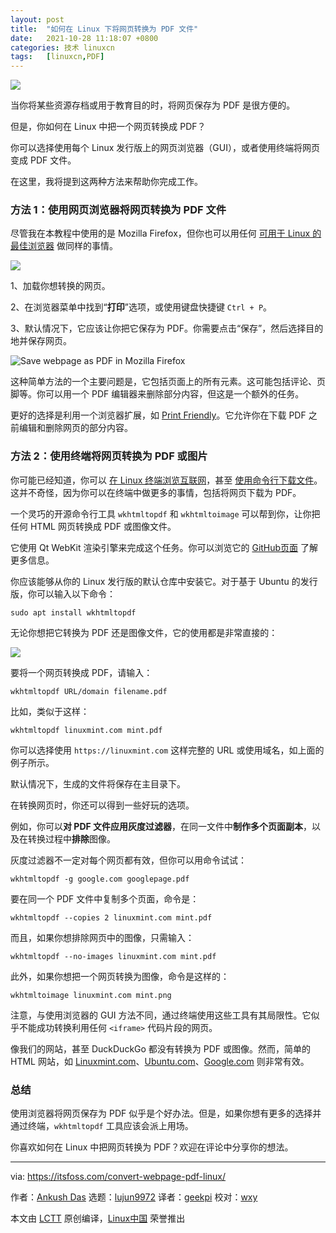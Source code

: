 ```yaml
---
layout: post
title:	"如何在 Linux 下将网页转换为 PDF 文件"
date:	2021-10-28 11:18:07 +0800 
categories:	技术 linuxcn 
tags:	[linuxcn,PDF]
---
```



![](/Asserts/Images//attachment/album/202110/28/111738tncncbml6jwcz6s8.jpg)


当你将某些资源存档或用于教育目的时，将网页保存为 PDF 是很方便的。


但是，你如何在 Linux 中把一个网页转换成 PDF？


你可以选择使用每个 Linux 发行版上的网页浏览器（GUI），或者使用终端将网页变成 PDF 文件。


在这里，我将提到这两种方法来帮助你完成工作。


### 方法 1：使用网页浏览器将网页转换为 PDF 文件


尽管我在本教程中使用的是 Mozilla Firefox，但你也可以用任何 [可用于 Linux 的最佳浏览器](https://itsfoss.com/best-browsers-ubuntu-linux/) 做同样的事情。


![](/Asserts/Images//attachment/album/202110/28/111807iuvumpvtfgm5rrmr.png)


1、加载你想转换的网页。


2、在浏览器菜单中找到“**打印**”选项，或使用键盘快捷键 `Ctrl + P`。


3、默认情况下，它应该让你把它保存为 PDF。你需要点击“保存”，然后选择目的地并保存网页。


![Save webpage as PDF in Mozilla Firefox](/Asserts/Images//attachment/album/202110/28/111808uwjawr8u91ajfbo1.png)


这种简单方法的一个主要问题是，它包括页面上的所有元素。这可能包括评论、页脚等。你可以用一个 PDF 编辑器来删除部分内容，但这是一个额外的任务。


更好的选择是利用一个浏览器扩展，如 [Print Friendly](https://www.printfriendly.com/)。它允许你在下载 PDF 之前编辑和删除网页的部分内容。


### 方法 2：使用终端将网页转换为 PDF 或图片


你可能已经知道，你可以 [在 Linux 终端浏览互联网](https://itsfoss.com/terminal-web-browsers/)，甚至 [使用命令行下载文件](https://itsfoss.com/download-files-from-linux-terminal/)。这并不奇怪，因为你可以在终端中做更多的事情，包括将网页下载为 PDF。


一个灵巧的开源命令行工具 `wkhtmltopdf` 和 `wkhtmltoimage` 可以帮到你，让你把任何 HTML 网页转换成 PDF 或图像文件。


它使用 Qt WebKit 渲染引擎来完成这个任务。你可以浏览它的 [GitHub页面](https://github.com/wkhtmltopdf/wkhtmltopdf) 了解更多信息。


你应该能够从你的 Linux 发行版的默认仓库中安装它。对于基于 Ubuntu 的发行版，你可以输入以下命令：



```
sudo apt install wkhtmltopdf

```

无论你想把它转换为 PDF 还是图像文件，它的使用都是非常直接的：


![](/Asserts/Images//attachment/album/202110/28/111808nmympbkwrgl3lwzv.png)


要将一个网页转换成 PDF，请输入：



```
wkhtmltopdf URL/domain filename.pdf

```

比如，类似于这样：



```
wkhtmltopdf linuxmint.com mint.pdf

```

你可以选择使用 `https://linuxmint.com` 这样完整的 URL 或使用域名，如上面的例子所示。


默认情况下，生成的文件将保存在主目录下。


在转换网页时，你还可以得到一些好玩的选项。


例如，你可以**对 PDF 文件应用灰度过滤器**，在同一文件中**制作多个页面副本**，以及在转换过程中**排除**图像。


灰度过滤器不一定对每个网页都有效，但你可以用命令试试：



```
wkhtmltopdf -g google.com googlepage.pdf

```

要在同一个 PDF 文件中复制多个页面，命令是：



```
wkhtmltopdf --copies 2 linuxmint.com mint.pdf

```

而且，如果你想排除网页中的图像，只需输入：



```
wkhtmltopdf --no-images linuxmint.com mint.pdf

```

此外，如果你想把一个网页转换为图像，命令是这样的：



```
wkhtmltoimage linuxmint.com mint.png

```

注意，与使用浏览器的 GUI 方法不同，通过终端使用这些工具有其局限性。它似乎不能成功转换利用任何 `<iframe>` 代码片段的网页。


像我们的网站，甚至 DuckDuckGo 都没有转换为 PDF 或图像。然而，简单的 HTML 网站，如 [Linuxmint.com](http://Linuxmint.com)、[Ubuntu.com](http://Ubuntu.com)、[Google.com](http://Google.com) 则非常有效。


### 总结


使用浏览器将网页保存为 PDF 似乎是个好办法。但是，如果你想有更多的选择并通过终端，`wkhtmltopdf` 工具应该会派上用场。


你喜欢如何在 Linux 中把网页转换为 PDF？欢迎在评论中分享你的想法。




---


via: <https://itsfoss.com/convert-webpage-pdf-linux/>


作者：[Ankush Das](https://itsfoss.com/author/ankush/) 选题：[lujun9972](https://github.com/lujun9972) 译者：[geekpi](https://github.com/geekpi) 校对：[wxy](https://github.com/wxy)


本文由 [LCTT](https://github.com/LCTT/TranslateProject) 原创编译，[Linux中国](https://linux.cn/) 荣誉推出
